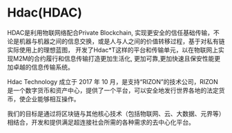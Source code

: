 # Hdac(HDAC)

HDAC是利用物联网络配合Private Blockchain, 实现更安全的信任基础传输，不论是机器与机器之间的信息交换，或是人与人之间的价值转移过程，基于对私有链实际使用上的理想蓝图， 开发了Hdac*T这样的平台和传输单元，以在物联网上实现M2M的合约履行和信息传输打造更加生活化, 更加可靠,更加快速且保安性能更加卓越的信息传输系统。

Hdac Technology 成立于 2017 年 10 月，是支持“RIZON”的技术公司，RIZON 是一个数字货币和资产中心，提供了一个平台，可以安全地发行世界各地的法定货币，使企业能够相互操作。

我们的目标是通过将区块链与其他核心技术（包括物联网、云、大数据、元界等）相结合，开发和提供满足超连接社会所需的各种需求的去中心化平台。

